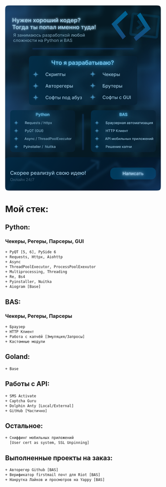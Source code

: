 ![image](https://raw.githubusercontent.com/Underneach/Underneach/main/image.png)



# Мой стек:

## Python:
### Чекеры, Регеры, Парсеры, GUI        
    + PyQT [5, 6], PySide 6
    + Requests, Httpx, Aiohttp
    + Async
    + ThreadPoolExecutor, ProcessPoolExexutor
    + Multiprocessing, Threading
    + Re, Bs4
    + Pyinstaller, Nuitka
    + Aiogram [Base]
 
 
 
 
 
 
 
## BAS:
### Чекеры, Регеры, Парсеры
    + Браузер
    + HTTP Клиент
    + Работа с капчёй [Эмуляция/Запросы]
    + Кастомные модули
 
 
 
 
 
 
 
  
## Goland:
    + Base
     
 
 
 
 
 
 

## Работы с API:
    + SMS Activate
    + Captcha Guru
    + Dolphin Anty [Local/External]
    + GitHub [Частично]
 
 
 
 
 
 
## Остальное:
    + Сниффинг мобильных приложений
      [User cert as system, SSL Unpinning]
     
 
 
 
 
 
## Выполненные проекты на заказ:
    + Авторегер Github [BAS]
    + Верификатор firstmail почт для Riot [BAS]
    + Накрутка Лайков и просмотров на Yappy [BAS]

